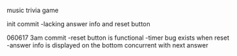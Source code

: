 music trivia game

init commit
-lacking answer info and reset button

060617 3am commit
-reset button is functional
-timer bug exists when reset
-answer info is displayed on the bottom concurrent with next answer